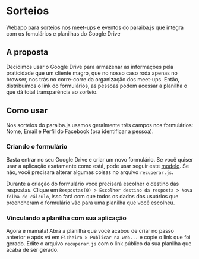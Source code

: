 Sorteios
========

Webapp para sorteios nos meet-ups e eventos do paraiba.js que integra com os fomulários e planilhas do Google Drive

## A proposta
Decidimos usar o Google Drive para armazenar as informações pela praticidade que um cliente magro, que no nosso caso roda apenas no browser, nos trás no corre-corre da organização dos meet-ups. Então, distribuímos o link do formulários, as pessoas podem acessar a planilha o que dá total transparência ao sorteio.

## Como usar
Nos sorteios do paraiba.js usamos geralmente três campos nos formulários: Nome, Email e Perfil do Facebook (pra identificar a pessoa).

### Criando o formulário
Basta entrar no seu Google Drive e criar um novo formulário. Se você quiser usar a aplicação exatamente como está, pode usar seguir este [modelo](https://docs.google.com/forms/d/1KKuS2WzvrlUg_6vcnR_cmCF-ERqs6MCvO-9qdb2JRk8/viewform?usp=send_form). Se não, você precisará alterar algumas coisas no arquivo `recuperar.js`.

Durante a criação do formulário você precisará escolher o destino das respostas. Clique em `Respostas(0) > Escolher destino da resposta > Nova folha de cálculo`, isso fará com que todos os dados dos usuários que preencheram o formulário vão para uma planilha que você escolheu.

### Vinculando a planilha com sua aplicação

Agora é mamata! Abra a planilha que você acabou de criar no passo anterior e após vá em `Ficheiro > Publicar na web...` e copie o link que foi gerado. Edite o arquivo `recuperar.js` com o link público da sua planilha que acaba de ser gerado.